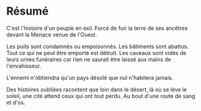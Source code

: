 # Résumé

C'est l'histoire d'un peuple en exil.
Forcé de fuir la terre de ses ancêtres devant la Menace venue de l'Ouest.

Les puits sont condamnés ou empoisonnés.
Les bâtiments sont abattus.
Tout ce qui ne peut être emporté est détruit.
Les caveaux sont vidés de leurs urnes funéraires car rien ne saurait être laissé aux mains de l'envahisseur.

L'ennemi n'obtiendra qu'un pays désolé que nul n'habitera jamais.

Des histoires oubliées racontent que loin dans le désert, là où se lève le soleil, une cité attend ceux qui ont tout perdu. Au bout d'une route de sang et d'os.